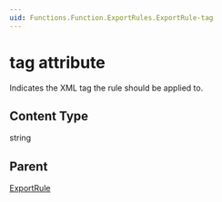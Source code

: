 ```yaml
---
uid: Functions.Function.ExportRules.ExportRule-tag
---
```


# tag attribute

Indicates the XML tag the rule should be applied to.

## Content Type

string

## Parent

[ExportRule](xref:Functions.Function.ExportRules.ExportRule)
